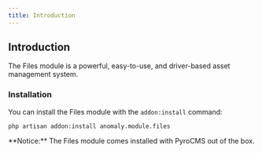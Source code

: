 ```yaml
---
title: Introduction
---
```


## Introduction

The Files module is a powerful, easy-to-use, and driver-based asset management system.


### Installation

You can install the Files module with the `addon:install` command:

    php artisan addon:install anomaly.module.files

<div class="alert alert-warning">**Notice:** The Files module comes installed with PyroCMS out of the box.</div>

